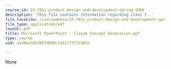 ```yaml
---
course_id: 15-783j-product-design-and-development-spring-2006
description: 'This file contains information regarding class 7. '
file_location: /coursemedia/15-783j-product-design-and-development-spring-2006/aa38be3463667d088c7a51c73712382e_clas7_cncpt_genr.pdf
file_type: application/pdf
layout: pdf
title: Microsoft PowerPoint - Class6 Concept Generation.ppt
type: course
uid: aa38be3463667d088c7a51c73712382e

---
```

None